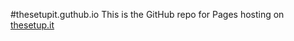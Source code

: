 #thesetupit.guthub.io
This is the GitHub repo for Pages hosting on [thesetup.it](http://thesetup.it)
